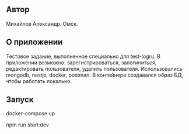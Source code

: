 ## Автор

Михайлов Александр. Омск.

## О приложении

Тестовое задание, выполненное специально для test-logru. В приложении возможно: зарегистрироваться, залогиниться, редактировать пользователя, удалить пользователя. Использовались mongodb, nestjs, docker, postman. В контейнере создавался образ БД, чтобы работать локально.

## Запуск

docker-compose up

npm run start:dev
